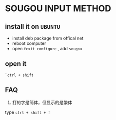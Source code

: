 # SOUGOU INPUT METHOD 


## install it  on `UBUNTU`

- install deb package from offical  net 
- reboot computer 
- open `fcxit configure` , add `sougou`

## open it  

    `ctrl + shift 


## FAQ 

1. 打的字是简体，但显示的是繁体 

type `ctrl + shift + f`

